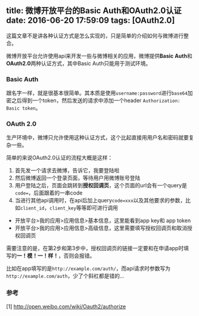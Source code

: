 title: 微博开放平台的Basic Auth和OAuth2.0认证
date: 2016-06-20 17:59:09
tags: [OAuth2.0]
---
这篇文章不是讲各种认证方式是怎么实现的，只是简单的介绍如何与微博进行整合。

微博开放平台允许使用api来开发一些与微博相关的应用，微博提供**Basic Auth**和**OAuth2.0**两种认证方式，其中Basic Auth只能用于测试环境。

### Basic Auth
跟名字一样，就是很基本很简单。其本质是使用`username:password`进行`base64`加密之后得到一个token，然后发送的请求中添加一个header `Authorization: Basic token`。

### OAuth 2.0
生产环境中，微博只允许使用这种认证方式，这个比起直接用用户名和密码就要复杂一些。

简单的来说OAuth2.0认证的流程大概是这样：
1. 首先发一个请求去微博，告诉它，我要登陆啦
2. 然后微博返回一个登录页面，等待用户用微博账号登陆
3. 用户登陆之后，页面会跳转到**授权回调页**，这个页面的url会有一个query是`code=`，后面跟着的一串code
4. 当进行其他api调用时，在api后加上query`code=xxx`以及其他要求的参数，比如`client_id`，`client_key`等等即可进行调用

- 开放平台>我的应用>应用信息>基本信息，这里能看到app key和 app token
- 开放平台>我的应用>应用信息>高级信息，这里需要填写授权回调页和取消授权回调页

需要注意的是，在第2步和第3步中，授权回调页的链接一定要和在申请app时填写的**一！模！一！样！**，否则会报错。

比如在app填写的是`http://example.com/auth/`，而api请求时参数写为`http://example.com/auth`，少了个斜杠都是错的…

### 参考
[1] http://open.weibo.com/wiki/Oauth2/authorize